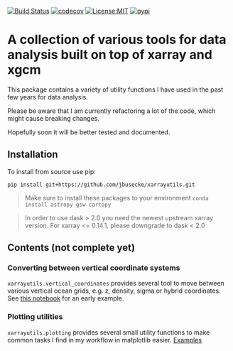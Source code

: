 [![Build Status](https://travis-ci.org/jbusecke/xarrayutils.svg?branch=master)](https://travis-ci.org/jbusecke/xarrayutils)
[![codecov](https://codecov.io/gh/jbusecke/xarrayutils/branch/master/graph/badge.svg)](https://codecov.io/gh/jbusecke/xarrayutils)
[![License:MIT](https://img.shields.io/badge/License-MIT-lightgray.svg?style=flt-square)](https://opensource.org/licenses/MIT)
[![pypi](https://img.shields.io/pypi/v/xarrayutils.svg)](https://pypi.org/project/xarrayutils)


# A collection of various tools for data analysis built on top of xarray and xgcm

This package contains a variety of utility functions I have used in the past few years for data analysis.

Please be aware that I am currently refactoring a lot of the code, which might cause breaking changes.

Hopefully soon it will be better tested and documented.

## Installation

To install from source use pip:

`pip install git+https://github.com/jbusecke/xarrayutils.git`

> Make sure to install these packages to your environment `conda install astropy gsw cartopy`

> In order to use dask > 2.0 you need the newest upstream xarray version. For xarray <= 0.14.1, please downgrade to dask < 2.0


## Contents (not complete yet)

### Converting between vertical coordinate systems

`xarrayutils.vertical_coordinates` provides several tool to move between various vertical ocean grids, e.g. z, density, sigma or hybrid coordinates. See [this notebook](https://github.com/jbusecke/xarrayutils/blob/master/doc/vertical_coords.ipynb) for an early example.

### Plotting utilities
`xarrayutils.plotting` provides several small utility functions to make common tasks I find in my workflow in matplotlib easier. [Examples](doc/plotting.ipynb)


